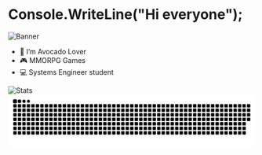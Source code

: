 # Console.WriteLine("Hi everyone");
![Banner](https://pbs.twimg.com/profile_banners/977003300221538305/1688171154/1500x500)

- 🥑 I’m Avocado Lover
- 🎮 MMORPG Games
- 💻 Systems Engineer student

![Stats](https://github-readme-stats.vercel.app/api?username=Ismael-Asensio&theme=merko&show_icons=true)
![snake gif](https://github.com/Ismael-Asensio/Ismael-Asensio/blob/output/github-contribution-grid-snake.svg)
